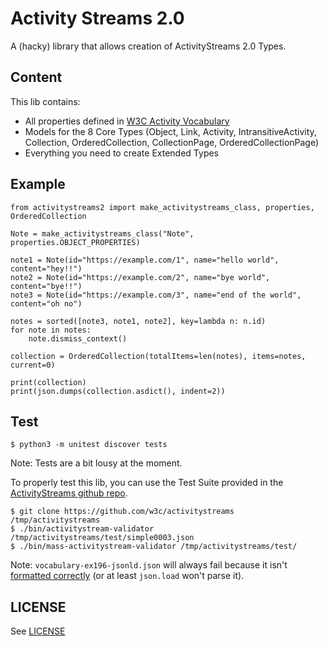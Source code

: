# Activity Streams 2.0

A (hacky) library that allows creation of ActivityStreams 2.0 Types.

## Content

This lib contains:

* All properties defined in [W3C Activity Vocabulary](https://www.w3.org/TR/activitystreams-vocabulary/)
* Models for the 8 Core Types (Object, Link, Activity, IntransitiveActivity, Collection, OrderedCollection, CollectionPage, OrderedCollectionPage)
* Everything you need to create Extended Types 

## Example

```
from activitystreams2 import make_activitystreams_class, properties, OrderedCollection

Note = make_activitystreams_class("Note", properties.OBJECT_PROPERTIES)

note1 = Note(id="https://example.com/1", name="hello world", content="hey!!")
note2 = Note(id="https://example.com/2", name="bye world", content="bye!!")
note3 = Note(id="https://example.com/3", name="end of the world", content="oh no")

notes = sorted([note3, note1, note2], key=lambda n: n.id)
for note in notes:
    note.dismiss_context()

collection = OrderedCollection(totalItems=len(notes), items=notes, current=0)

print(collection)
print(json.dumps(collection.asdict(), indent=2))
```

## Test

```
$ python3 -m unitest discover tests
```
Note: Tests are a bit lousy at the moment.

To properly test this lib, you can use the Test Suite provided in the [ActivityStreams github repo](https://github.com/w3c/activitystreams/tree/master/test).

```
$ git clone https://github.com/w3c/activitystreams /tmp/activitystreams
$ ./bin/activitystream-validator /tmp/activitystreams/test/simple0003.json
$ ./bin/mass-activitystream-validator /tmp/activitystreams/test/
```
Note: `vocabulary-ex196-jsonld.json` will always fail because it isn't [formatted correctly](https://github.com/w3c/activitystreams/blob/master/test/vocabulary-ex196-jsonld.json) (or at least `json.load` won't parse it).


## LICENSE

See [LICENSE](LICENSE)